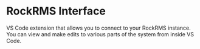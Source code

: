 # RockRMS Interface

VS Code extension that allows you to connect to your RockRMS instance. You can view and make edits to various parts of the system from inside VS Code.
